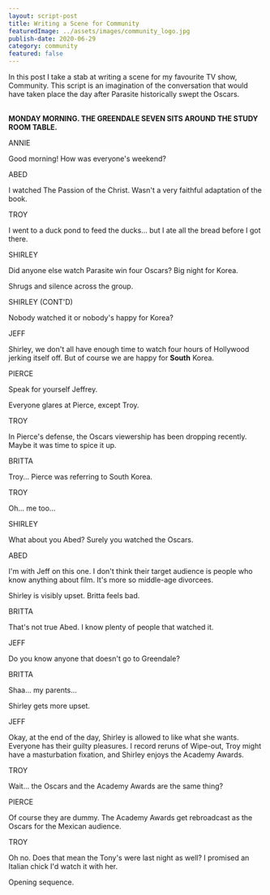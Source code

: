 ```yaml
---
layout: script-post
title: Writing a Scene for Community
featuredImage: ../assets/images/community_logo.jpg
publish-date: 2020-06-29
category: community
featured: false
---
```


In this post I take a stab at writing a scene for my favourite TV show, Community. This script is an imagination of the conversation that would have taken place the day after Parasite historically swept the Oscars.

<br>
<div class="script-content">
<div class = "action">  <strong>MONDAY MORNING. THE GREENDALE SEVEN SITS AROUND THE STUDY ROOM TABLE.</strong> </div>

<p class = "character"> ANNIE </p>  
<div class="dialogue-block">
<p class = "dialogue"> Good morning! How was everyone's weekend? </p>
</div>

<p class = "character"> ABED  </p>
<div class="dialogue-block">
<p class = "dialogue">
I watched The Passion of the Christ. Wasn't a very faithful adaptation of the book.
</p>
</div>

<p class= "character"> TROY  </p>
<div class="dialogue-block">
<p class = "dialogue">
I went to a duck pond to feed the ducks... but I ate all the bread before I got there.
</p>
</div>

<p class = "character"> SHIRLEY  </p>
<div class="dialogue-block">
<p class = "dialogue">
Did anyone else watch Parasite win four Oscars? Big night for Korea.
</p>
</div>

<div class = "action">  Shrugs and silence across the group. </div>

<p class = "character"> SHIRLEY (CONT'D)  </p>
<div class="dialogue-block">
<p class = "dialogue">
Nobody watched it or nobody's happy for Korea?
</p>
</div>

<p class = "character"> JEFF  </p>
<div class="dialogue-block">
<p class = "dialogue">
Shirley, we don't all have enough time to watch four hours of Hollywood jerking itself off. But of course we are happy for <strong>South</strong> Korea.</p>
</div>

<p class = "character"> PIERCE  </p>
<div class="dialogue-block">
<p class = "dialogue">
Speak for yourself Jeffrey.
</p>
</div>

<div class = "action">  Everyone glares at Pierce, except Troy. </div>

<p class = "character"> TROY  </p>
<div class="dialogue-block">
<p class = "dialogue">
In Pierce's defense, the Oscars viewership has been dropping recently. Maybe it was time to spice it up.
</p>
</div>

<p class = "character"> BRITTA  </p>
<div class="dialogue-block">
<p class = "dialogue">
Troy... Pierce was referring to South Korea.
</p>
</div>

<p class = "character"> TROY  </p>
<div class="dialogue-block">
<p class = "dialogue">
Oh... me too...
</p>
</div>

<p class = "character"> SHIRLEY  </p>
<div class="dialogue-block">
<p class = "dialogue">
What about you Abed? Surely you watched the Oscars.
</p>
</div>

<p class = "character"> ABED  </p>
<div class="dialogue-block">
<p class = "dialogue">
I'm with Jeff on this one. I don't think their target audience is people who know anything about film. It's more so middle-age divorcees.
</p>
</div>

<div class = "action">  Shirley is visibly upset. Britta feels bad. </div>

<p class = "character"> BRITTA  </p>
<div class="dialogue-block">
<p class = "dialogue">
That's not true Abed. I know plenty of people that watched it.
</p>
</div>

<p class = "character"> JEFF  </p>
<div class="dialogue-block">
<p class = "dialogue">
Do you know anyone that doesn't go to Greendale?
</p>
</div>

<p class = "character"> BRITTA  </p>
<div class="dialogue-block">
<p class = "dialogue">
Shaa... my parents...
</p>
</div>

<div class = "action">  Shirley gets more upset. </div>

<p class = "character"> JEFF  </p>
<div class="dialogue-block">
<p class = "dialogue">
Okay, at the end of the day, Shirley is allowed to like what she wants. Everyone has their guilty pleasures. I record reruns of Wipe-out, Troy might have a masturbation fixation, and Shirley enjoys the Academy Awards.
</p>
</div>

<p class = "character"> TROY  </p>
<div class="dialogue-block">
<p class = "dialogue">
Wait... the Oscars and the Academy Awards are the same thing?
</p>
</div>

<p class = "character"> PIERCE  </p>
<div class="dialogue-block">
<p class = "dialogue">
Of course they are dummy. The Academy Awards get rebroadcast as the Oscars for the Mexican audience.
</p>
</div>

<p class = "character"> TROY  </p>
<div class="dialogue-block">
<p class = "dialogue">
Oh no. Does that mean the Tony's were last night as well? I promised an Italian chick I'd watch it with her.
</p>
</div>

<div class = "action">  Opening sequence. </div>
</div>
